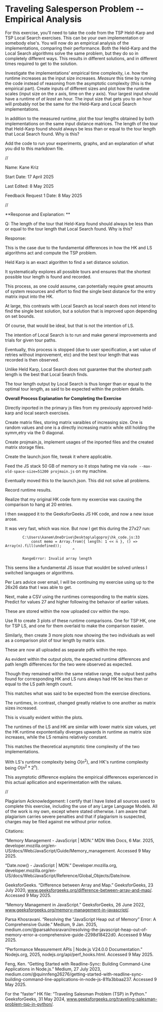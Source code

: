 # Traveling Salesperson Problem -- Empirical Analysis

For this exercise, you'll need to take the code from the TSP Held-Karp and TSP
Local Search exercises. This can be your own implementation or somebody else's.
You will now do an empirical analysis of the implementations, comparing their
performance. Both the Held-Karp and the Local Search algorithms solve the same
problem, but they do so in completely different ways. This results in different
solutions, and in different times required to get to the solution.

Investigate the implementations' empirical time complexity, i.e. how the runtime
increases as the input size increases. *Measure* this time by running the code
instead of reasoning from the asymptotic complexity (this is the empirical
part). Create inputs of different sizes and plot how the runtime scales (input
size on the $x$ axis, time on the $y$ axis). Your largest input should have a
runtime of *at least* an hour. The input size that gets you to an hour will
probably not be the same for the Held-Karp and Local Search implementations.

In addition to the measured runtime, plot the tour lengths obtained by both
implementations on the same input distance matrices. The length of the tour that
Held-Karp found should always be less than or equal to the tour length that
Local Search found. Why is this?

Add the code to run your experiments, graphs, and an explanation of what you did
to this markdown file.



//



Name: Kane Kriz

Start Date: 17 April 2025

Last Edited: 8 May 2025

Feedback Request 1 Date: 8 May 2025





//


**Response and Explanation: ** 

Q: The length of the tour that Held-Karp found should always be less than or equal to the tour length that Local Search found. Why is this?

Response: 

This is the case due to the fundamental differences in how the HK and LS algorithms act and compute the TSP problem.

Held Karp is an exact algorithm to find a set distance solution.

It systematically explores all possible tours and ensures that the shortest possible tour length is found and recorded. 

This process, as one could assume, can potentially require great amounts of system resources and effort to find the single best distance for the entry matrix input into the HK.


At large, this contrasts with Local Search as local search does not intend to find the single best solution, but a solution that is improved upon depending on set bounds.

Of course, that would be ideal, but that is not the intention of LS.

The intention of Local Search is to run and make general improvements and trials for given tour paths.

Eventually, this process is stopped (due to user specification, a set value of retries without improvement, etc) and the best tour length that was recorded is then observed.

Unlike Held Karp, Local Search does not guarantee that the shortest path length is the best that Local Search finds.

The tour length output by Local Search is thus longer than or equal to the optimal tour length, as said to be expected within the problem details.







**Overall Process Explanation for Completing the Exercise**

Directly inported in the primary js files from my previously approved held-karp and local search exercises.

Create matrix files, storing matrix varaibles of increasing size. One is random values and one is a directly increasing matrix while still holding the symm,etry via the 0 diagonal.

Create projmain.js, implement usages of the inported files and the created matrix storage files.

Create the launch.json file, tweak it where applicable.

Feed the JS stack 50 GB of memory so it stops hating me via `node --max-old-space-size=51200 projmain.js` on my machine. 

Eventually moved this to the launch.json. This did not solve all problems.

Record runtime results.

Realize that my original HK code form my exxercise was causing the comparison to hang at 20 entries.

I then swapped it to the GeeksforGeeks JS HK code, and now a new issue arose.

It was very fast, which was nice. But now I get this during the 27x27 run:

            C:\Users\kanem\OneDrive\Desktop\algoproj\hk_code.js:33
                const memo = Array.from({ length: 1 << n }, () => Array(n).fill(undefined));
                                   ^
            
            RangeError: Invalid array length

This seems like a fundamental JS issue that wouldnt be solved unless I switched languages or algorithms.

Per Lars advice over email, I will be continuing my exercise using up to the 26x26 data that I was able to get.

Next, make a CSV using the runtimes corresponding to the matrix sizes. Predict for values 27 and higher following the behavior of earlier values.

These are stored within the now uploaded csv within the repo.

Use R to create 3 plots of these runtime comparisons. One for TSP HK, one for TSP LS, and one for them overlaid to make the comparison easier.

Similarly, then create 3 more plots now showing the two individuals as well as a comparison plot of tour length by matrix size.

These are now all uploaded as separate pdfs within the repo.




As evident within the output plots, the expected runtime differences and path length differences for the two were observed as expected.

Though they remained within the same relative range, the output best paths found for corresponding HK and LS runs always had HK be less than or equal to the LS path length count.

This matches what was said to be expected from the exercise directions.

The runtimes, in contrast, changed greatly relative to one another as matrix sizes increased.

This is visually evident within the plots.

The runtimes of the LS and HK are similar with lower matrix size values, yet the HK runtime expontentially diverges upwards in runtime as matrix size increases, while the LS remains relatively constant.

This matches the theoretical asymptotic time complexity of the two implementations.

With LS's runtime complexity being $O(n^2)$, and HK's runtime complexity being $O(n^2 * 2^n)$.

This asymptotic difference explains the empirical differences experienced in this actual apllication and experimentation with the values.






//


Plagiarism Acknowledgement: I certify that I have listed all sources used to complete this exercise, including the use of any Large Language Models. All of the work is my own, except where stated otherwise. I am aware that plagiarism carries severe penalties and that if plagiarism is suspected, charges may be filed against me without prior notice.


Citations: 


“Memory Management - JavaScript | MDN.” MDN Web Docs, 6 Mar. 2025, developer.mozilla.org/en-US/docs/Web/JavaScript/Guide/Memory_management. Accessed 9 May 2025.

“Date.now() - JavaScript | MDN.” Developer.mozilla.org, developer.mozilla.org/en-US/docs/Web/JavaScript/Reference/Global_Objects/Date/now.

GeeksforGeeks. “Difference between Array and Map.” GeeksforGeeks, 23 July 2020, www.geeksforgeeks.org/difference-between-array-and-map/. Accessed 9 May 2025.

“Memory Management in JavaScript.” GeeksforGeeks, 26 June 2022, www.geeksforgeeks.org/memory-management-in-javascript/.

Parsa Khosravani. “Resolving the “JavaScript Heap out of Memory” Error: A Comprehensive Guide.” Medium, 9 Jan. 2025, medium.com/@parsakhosravani/resolving-the-javascript-heap-out-of-memory-error-a-comprehensive-guide-2298d18422d0. Accessed 9 May 2025.

“Performance Measurement APIs | Node.js V24.0.0 Documentation.” Nodejs.org, 2025, nodejs.org/api/perf_hooks.html. Accessed 9 May 2025.

Feng, Ken. “Getting Started with Readline-Sync: Building Command-Line Applications in Node.js.” Medium, 27 July 2023, medium.com/@quinnfeng26276/getting-started-with-readline-sync-building-command-line-applications-in-node-js-81fa3bbaa237. Accessed 9 May 2025.

For the "faster" HK file: “Traveling Salesman Problem (TSP) in Python.” GeeksforGeeks, 31 May 2024, www.geeksforgeeks.org/traveling-salesman-problem-tsp-in-python/.
